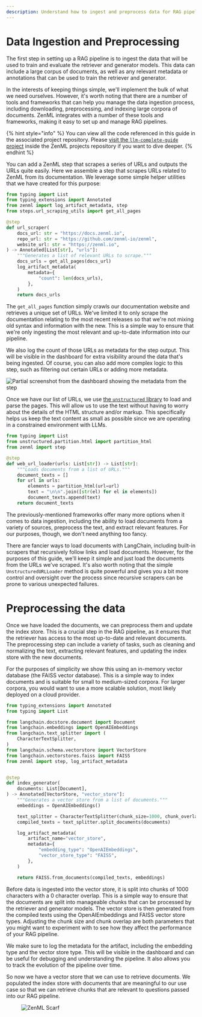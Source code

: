 ```yaml
---
description: Understand how to ingest and preprocess data for RAG pipelines with ZenML.
---
```


# Data Ingestion and Preprocessing

The first step in setting up a RAG pipeline is to ingest the data that will be
used to train and evaluate the retriever and generator models. This data can
include a large corpus of documents, as well as any relevant metadata or
annotations that can be used to train the retriever and generator.

In the interests of keeping things simple, we'll implement the bulk of what we
need ourselves. However, it's worth noting that there are a number of tools and
frameworks that can help you manage the data ingestion process, including
downloading, preprocessing, and indexing large corpora of documents. ZenML
integrates with a number of these tools and frameworks, making it easy to set up
and manage RAG pipelines.

{% hint style="info" %} You can view all the code referenced in this guide in
the associated project repository. Please [visit the `llm-complete-guide`
project](https://github.com/zenml-io/zenml-projects/tree/main/llm-complete-guide) inside
the ZenML projects repository if you want to dive deeper. {% endhint %}

You can add a ZenML step that scrapes a series of URLs and outputs the URLs quite
easily. Here we assemble a step that scrapes URLs related to ZenML from its documentation.
We leverage some simple helper utilities that we have created for this purpose:

```python
from typing import List
from typing_extensions import Annotated
from zenml import log_artifact_metadata, step
from steps.url_scraping_utils import get_all_pages

@step
def url_scraper(
    docs_url: str = "https://docs.zenml.io",
    repo_url: str = "https://github.com/zenml-io/zenml",
    website_url: str = "https://zenml.io",
) -> Annotated[List[str], "urls"]:
    """Generates a list of relevant URLs to scrape."""
    docs_urls = get_all_pages(docs_url)
    log_artifact_metadata(
        metadata={
            "count": len(docs_urls),
        },
    )
    return docs_urls
```

The `get_all_pages` function simply crawls our documentation website and
retrieves a unique set of URLs. We've limited it to only scrape the
documentation relating to the most recent releases so that we're not mixing old
syntax and information with the new. This is a simple way to ensure that we're
only ingesting the most relevant and up-to-date information into our pipeline.

We also log the count of those URLs as metadata for the step output. This will
be visible in the dashboard for extra visibility around the data that's being
ingested. Of course, you can also add more complex logic to this step, such as
filtering out certain URLs or adding more metadata.

![Partial screenshot from the dashboard showing the metadata from the step](../.gitbook/assets/llm-data-ingestion-metadata.png)

Once we have our list of URLs, we use [the `unstructured`
library](https://github.com/Unstructured-IO/unstructured) to load and parse the
pages. This will allow us to use the text without having to worry about the
details of the HTML structure and/or markup. This specifically helps us keep the
text
content as small as possible since we are operating in a constrained environment
with LLMs.

```python
from typing import List
from unstructured.partition.html import partition_html
from zenml import step

@step
def web_url_loader(urls: List[str]) -> List[str]:
    """Loads documents from a list of URLs."""
    document_texts = []
    for url in urls:
        elements = partition_html(url=url)
        text = "\n\n".join([str(el) for el in elements])
        document_texts.append(text)
    return document_texts
```

The previously-mentioned frameworks offer many more options when it comes to
data ingestion, including the ability to load documents from a variety of
sources, preprocess the text, and extract relevant features. For our purposes,
though, we don't need anything too fancy. 

There are fancier ways to load documents with LangChain, including built-in
scrapers that recursively follow links and load documents. However, for the
purposes of this guide, we'll keep it simple and just load the documents from
the URLs we've scraped. It's also worth noting that the simple
`UnstructuredURLLoader` method is quite powerful and gives you a bit more
control and oversight over the process since recursive scrapers can be prone to
various unexpected failures.

# Preprocessing the data

Once we have loaded the documents, we can preprocess them and update the index
store. This is a crucial step in the RAG pipeline, as it ensures that the
retriever has access to the most up-to-date and relevant documents. The
preprocessing step can include a variety of tasks, such as cleaning and
normalizing the text, extracting relevant features, and updating the index store
with the new documents.

For the purposes of simplicity we show this using an in-memory vector database
(the FAISS vector database). This is a simple way to index documents and is
suitable for small to medium-sized corpora. For larger corpora, you would want
to use a more scalable solution, most likely deployed on a cloud provider.

```python
from typing_extensions import Annotated
from typing import List

from langchain.docstore.document import Document
from langchain.embeddings import OpenAIEmbeddings
from langchain.text_splitter import (
    CharacterTextSplitter,
)
from langchain.schema.vectorstore import VectorStore
from langchain.vectorstores.faiss import FAISS
from zenml import step, log_artifact_metadata


@step
def index_generator(
    documents: List[Document],
) -> Annotated[VectorStore, "vector_store"]:
    """Generates a vector store from a list of documents."""
    embeddings = OpenAIEmbeddings()

    text_splitter = CharacterTextSplitter(chunk_size=1000, chunk_overlap=0)
    compiled_texts = text_splitter.split_documents(documents)

    log_artifact_metadata(
        artifact_name="vector_store",
        metadata={
            "embedding_type": "OpenAIEmbeddings",
            "vector_store_type": "FAISS",
        },
    )

    return FAISS.from_documents(compiled_texts, embeddings)
```

Before data is ingested into the vector store, it is split into chunks of 1000
characters with a 0 character overlap. This is a simple way to ensure that the
documents are split into manageable chunks that can be processed by the
retriever and generator models. The vector store is then generated from the
compiled texts using the OpenAIEmbeddings and FAISS vector store types.
Adjusting the chunk size and chunk overlap are both parameters that you might
want to experiment with to see how they affect the performance of your RAG
pipeline.

We make sure to log the metadata for the artifact, including the embedding type
and the vector store type. This will be visible in the dashboard and can be
useful for debugging and understanding the pipeline. It also allows you to track
the evolution of the pipeline over time.

So now we have a vector store that we can use to retrieve documents. We
populated the index store with documents that are meaningful to our use case so
that we can retrieve chunks that are relevant to questions passed into our RAG
pipeline.


<!-- For scarf -->
<figure><img alt="ZenML Scarf" referrerpolicy="no-referrer-when-downgrade" src="https://static.scarf.sh/a.png?x-pxid=f0b4f458-0a54-4fcd-aa95-d5ee424815bc" /></figure>
